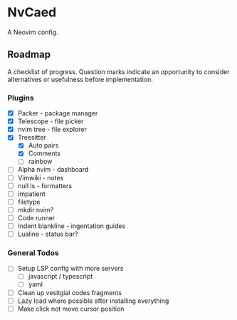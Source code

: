 # NvCaed

A Neovim config.

## Roadmap

A checklist of progress. Question marks indicate an opportunity to consider 
alternatives or usefulness before implementation.

### Plugins

- [x] Packer - package manager
- [x] Telescope - file picker
- [x] nvim tree - file explorer
- [x] Treesitter
  - [x] Auto pairs
  - [x] Comments
  - [ ] rainbow
- [ ] Alpha nvim - dashboard
- [ ] Vimwiki - notes
- [ ] null ls - formatters
- [ ] impatient
- [ ] filetype
- [ ] mkdir nvim?
- [ ] Code runner
- [ ] Indent blankline - ingentation guides
- [ ] Lualine - status bar?

### General Todos

- [ ] Setup LSP config with more servers
  - [ ] javascript / typescript
  - [ ] yaml
- [ ] Clean up vesitgial codes fragments
- [ ] Lazy load where possible after installing everything
- [ ] Make click not move cursor position
